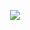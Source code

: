 <p align="center">
  <img src="https://capsule-render.vercel.app/api?text=Hey Everyone, It's Kris!🕹️&animation=fadeIn&type=waving&color=gradient&height=100"/>
</p>
<a href=
  <img height="50" src="https://user-images.githubusercontent.com/46517096/166974368-9798f39f-1f46-499c-b14e-81f0a3f83a06.png"/>
</a>
<a href="https://www.facebook.com/settings?tab=account&section=username"
<img height="50" src="https://user-images.githubusercontent.com/110673886/234058020-bbd4e9ad-b3ff-4fe1-943d-990e2774b0cf.png"/>
</a>
<a href=""
<img height="50" src="![image](https://user-images.githubusercontent.com/110673886/234062334-8d7bb83a-4e4c-495c-9fb8-afe8101a2306.png)
"/>
</a>


